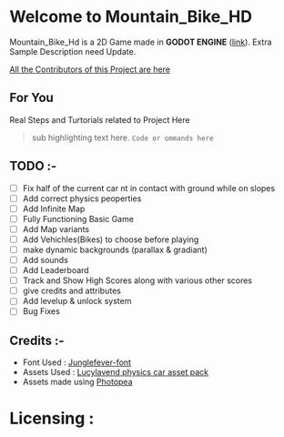 <!-- https://www.markdownguide.org/basic-syntax/ -->
# Welcome to Mountain_Bike_HD

Mountain_Bike_Hd is a 2D Game made in **GODOT ENGINE** ([link](https://github.com/godotengine/godot)). Extra Sample Description need Update.

[All the Contributors of this Project are here](https://github.com/Programer3/Mountain_bike_HD/blob/master/Contributors.md)

## For You

Real Steps and Turtorials related to Project Here

> sub highlighting text here.
`Code or ommands here`

## TODO :-

- [ ] Fix half of the current car nt in contact with ground while on slopes
- [ ] Add correct physics peoperties
- [ ] Add Infinite Map
- [ ] Fully Functioning Basic Game
- [ ] Add Map variants
- [ ] Add Vehichles(Bikes) to choose before playing
- [ ] make dynamic backgrounds (parallax & gradiant)
- [ ] Add sounds
- [ ] Add Leaderboard
- [ ] Track and Show High Scores along with various other scores
- [ ] give credits and attributes
- [ ] Add levelup & unlock system
- [ ] Bug Fixes

## Credits :-

- Font Used : [Junglefever-font](https://www.1001fonts.com/junglefever-font.html)
- Assets Used : [Lucylavend physics car asset pack](https://lucylavend.itch.io/physics-car-game-asset-pack?download)
- Assets made using [Photopea](https://www.photopea.com/)

# Licensing :